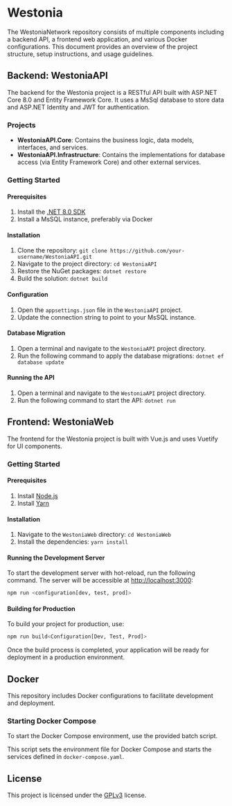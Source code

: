 # Westonia

The WestoniaNetwork repository consists of multiple components including a backend API, a frontend web application, and various Docker configurations. This document provides an overview of the project structure, setup instructions, and usage guidelines.

## Backend: WestoniaAPI

The backend for the Westonia project is a RESTful API built with ASP.NET Core 8.0 and Entity Framework Core. It uses a MsSql database to store data and ASP.NET Identity and JWT for authentication.

### Projects

- **WestoniaAPI.Core**: Contains the business logic, data models, interfaces, and services.
- **WestoniaAPI.Infrastructure**: Contains the implementations for database access (via Entity Framework Core) and other external services.

### Getting Started

#### Prerequisites

1. Install the [.NET 8.0 SDK](https://dotnet.microsoft.com/download/dotnet/8.0)
2. Install a MsSQL instance, preferably via Docker

#### Installation

1. Clone the repository: `git clone https://github.com/your-username/WestoniaAPI.git`
2. Navigate to the project directory: `cd WestoniaAPI`
3. Restore the NuGet packages: `dotnet restore`
4. Build the solution: `dotnet build`

#### Configuration

1. Open the `appsettings.json` file in the `WestoniaAPI` project.
2. Update the connection string to point to your MsSQL instance.

#### Database Migration

1. Open a terminal and navigate to the `WestoniaAPI` project directory.
2. Run the following command to apply the database migrations: `dotnet ef database update`

#### Running the API

1. Open a terminal and navigate to the `WestoniaAPI` project directory.
2. Run the following command to start the API: `dotnet run`

## Frontend: WestoniaWeb

The frontend for the Westonia project is built with Vue.js and uses Vuetify for UI components.

### Getting Started

#### Prerequisites

1. Install [Node.js](https://nodejs.org/)
2. Install [Yarn](https://yarnpkg.com/)

#### Installation

1. Navigate to the `WestoniaWeb` directory: `cd WestoniaWeb`
2. Install the dependencies: `yarn install`

#### Running the Development Server

To start the development server with hot-reload, run the following command. The server will be accessible at [http://localhost:3000](http://localhost:3000):

```bash
npm run <configuration[dev, test, prod]>
```

#### Building for Production

To build your project for production, use:

```bash
npm run build<Configuration[Dev, Test, Prod]>
```

Once the build process is completed, your application will be ready for deployment in a production environment.

## Docker

This repository includes Docker configurations to facilitate development and deployment.

### Starting Docker Compose

To start the Docker Compose environment, use the provided batch script.

This script sets the environment file for Docker Compose and starts the services defined in `docker-compose.yaml`.

## License

This project is licensed under the [GPLv3](./LICENSE) license.
